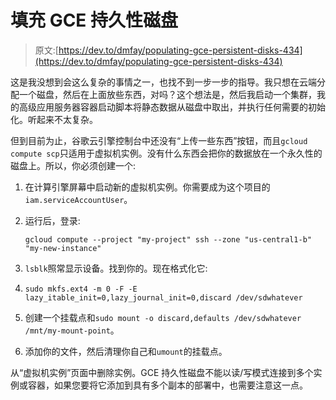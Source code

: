 # 填充 GCE 持久性磁盘

> 原文:[https://dev.to/dmfay/populating-gce-persistent-disks-434](https://dev.to/dmfay/populating-gce-persistent-disks-434)

这是我没想到会这么复杂的事情之一，也找不到一步一步的指导。我只想在云端分配一个磁盘，然后在上面放些东西，对吗？这个想法是，然后我启动一个集群，我的高级应用服务器容器启动脚本将静态数据从磁盘中取出，并执行任何需要的初始化。听起来不太复杂。

但到目前为止，谷歌云引擎控制台中还没有“上传一些东西”按钮，而且`gcloud compute scp`只适用于虚拟机实例。没有什么东西会把你的数据放在一个永久性的磁盘上。所以，你必须创建一个:

1.  在计算引擎屏幕中启动新的虚拟机实例。你需要成为这个项目的`iam.serviceAccountUser`。
2.  运行后，登录:

    `gcloud compute --project "my-project" ssh --zone "us-central1-b" "my-new-instance"`

3.  `lsblk`照常显示设备。找到你的。现在格式化它:

4.  `sudo mkfs.ext4 -m 0 -F -E lazy_itable_init=0,lazy_journal_init=0,discard /dev/sdwhatever`

5.  创建一个挂载点和`sudo mount -o discard,defaults /dev/sdwhatever /mnt/my-mount-point`。

6.  添加你的文件，然后清理你自己和`umount`的挂载点。

从“虚拟机实例”页面中删除实例。GCE 持久性磁盘不能以读/写模式连接到多个实例或容器，如果您要将它添加到具有多个副本的部署中，也需要注意这一点。